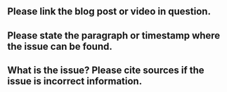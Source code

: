 ## Please link the blog post or video in question.

## Please state the paragraph or timestamp where the issue can be found.

## What is the issue? Please cite sources if the issue is incorrect information.
